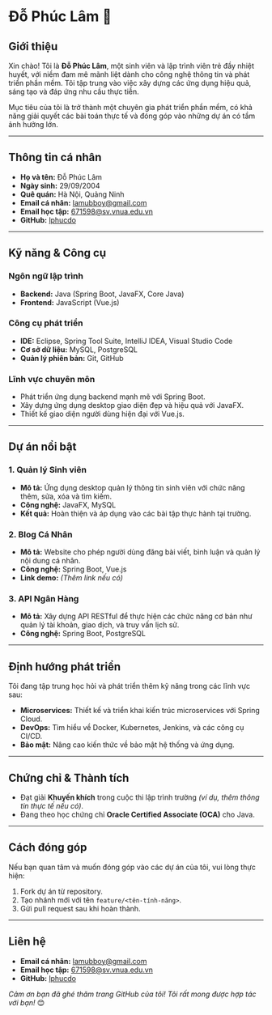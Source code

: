 # Đỗ Phúc Lâm 👋

## Giới thiệu  
Xin chào! Tôi là **Đỗ Phúc Lâm**, một sinh viên và lập trình viên trẻ đầy nhiệt huyết, với niềm đam mê mãnh liệt dành cho công nghệ thông tin và phát triển phần mềm. Tôi tập trung vào việc xây dựng các ứng dụng hiệu quả, sáng tạo và đáp ứng nhu cầu thực tiễn.  

Mục tiêu của tôi là trở thành một chuyên gia phát triển phần mềm, có khả năng giải quyết các bài toán thực tế và đóng góp vào những dự án có tầm ảnh hưởng lớn.  

---

## Thông tin cá nhân  
- **Họ và tên:** Đỗ Phúc Lâm  
- **Ngày sinh:** 29/09/2004  
- **Quê quán:** Hà Nội, Quảng Ninh  
- **Email cá nhân:** lamubboy@gmail.com  
- **Email học tập:** 671598@sv.vnua.edu.vn  
- **GitHub:** [lphucdo](https://github.com/lphucdo)  

---

## Kỹ năng & Công cụ  
### Ngôn ngữ lập trình  
- **Backend:** Java (Spring Boot, JavaFX, Core Java)  
- **Frontend:** JavaScript (Vue.js)  

### Công cụ phát triển  
- **IDE:** Eclipse, Spring Tool Suite, IntelliJ IDEA, Visual Studio Code  
- **Cơ sở dữ liệu:** MySQL, PostgreSQL  
- **Quản lý phiên bản:** Git, GitHub  

### Lĩnh vực chuyên môn  
- Phát triển ứng dụng backend mạnh mẽ với Spring Boot.  
- Xây dựng ứng dụng desktop giao diện đẹp và hiệu quả với JavaFX.  
- Thiết kế giao diện người dùng hiện đại với Vue.js.  

---

## Dự án nổi bật  
### 1. Quản lý Sinh viên  
- **Mô tả:** Ứng dụng desktop quản lý thông tin sinh viên với chức năng thêm, sửa, xóa và tìm kiếm.  
- **Công nghệ:** JavaFX, MySQL  
- **Kết quả:** Hoàn thiện và áp dụng vào các bài tập thực hành tại trường.  

### 2. Blog Cá Nhân  
- **Mô tả:** Website cho phép người dùng đăng bài viết, bình luận và quản lý nội dung cá nhân.  
- **Công nghệ:** Spring Boot, Vue.js  
- **Link demo:** *(Thêm link nếu có)*  

### 3. API Ngân Hàng  
- **Mô tả:** Xây dựng API RESTful để thực hiện các chức năng cơ bản như quản lý tài khoản, giao dịch, và truy vấn lịch sử.  
- **Công nghệ:** Spring Boot, PostgreSQL  

---

## Định hướng phát triển  
Tôi đang tập trung học hỏi và phát triển thêm kỹ năng trong các lĩnh vực sau:  
- **Microservices:** Thiết kế và triển khai kiến trúc microservices với Spring Cloud.  
- **DevOps:** Tìm hiểu về Docker, Kubernetes, Jenkins, và các công cụ CI/CD.  
- **Bảo mật:** Nâng cao kiến thức về bảo mật hệ thống và ứng dụng.  

---

## Chứng chỉ & Thành tích  
- Đạt giải **Khuyến khích** trong cuộc thi lập trình trường *(ví dụ, thêm thông tin thực tế nếu có)*.  
- Đang theo học chứng chỉ **Oracle Certified Associate (OCA)** cho Java.  

---

## Cách đóng góp  
Nếu bạn quan tâm và muốn đóng góp vào các dự án của tôi, vui lòng thực hiện:  
1. Fork dự án từ repository.  
2. Tạo nhánh mới với tên `feature/<tên-tính-năng>`.  
3. Gửi pull request sau khi hoàn thành.  

---

## Liên hệ  
- **Email cá nhân:** lamubboy@gmail.com  
- **Email học tập:** 671598@sv.vnua.edu.vn  
- **GitHub:** [lphucdo](https://github.com/lphucdo)  

_Cảm ơn bạn đã ghé thăm trang GitHub của tôi! Tôi rất mong được hợp tác với bạn!_ 😊  
